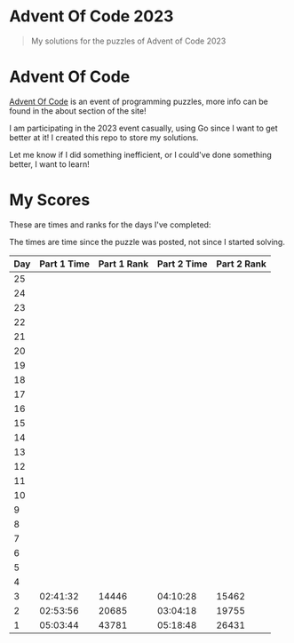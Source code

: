 # Advent Of Code 2023

> My solutions for the puzzles of Advent of Code 2023

# Advent Of Code

[Advent Of Code](https://adventofcode.com/2023) is an event of programming puzzles, more info can be found in the about section of the site!

I am participating in the 2023 event casually, using Go since I want to get better at it! I created this repo to store my solutions.

Let me know if I did something inefficient, or I could've done something better, I want to learn!

# My Scores

These are times and ranks for the days I've completed:

The times are time since the puzzle was posted, not since I started solving.

| Day | Part 1 Time | Part 1 Rank | Part 2 Time | Part 2 Rank |
|-----|-------------|-------------|-------------|-------------|
| 25  |             |             |             |             |
| 24  |             |             |             |             |
| 23  |             |             |             |             |
| 22  |             |             |             |             |
| 21  |             |             |             |             |
| 20  |             |             |             |             |
| 19  |             |             |             |             |
| 18  |             |             |             |             |
| 17  |             |             |             |             |
| 16  |             |             |             |             |
| 15  |             |             |             |             |
| 14  |             |             |             |             |
| 13  |             |             |             |             |
| 12  |             |             |             |             |
| 11  |             |             |             |             |
| 10  |             |             |             |             |
| 9   |             |             |             |             |
| 8   |             |             |             |             |
| 7   |             |             |             |             |
| 6   |             |             |             |             |
| 5   |             |             |             |             |
| 4   |             |             |             |             |
| 3   | 02:41:32    | 14446       | 04:10:28    | 15462       |
| 2   | 02:53:56    | 20685       | 03:04:18    | 19755       |
| 1   | 05:03:44    | 43781       | 05:18:48    | 26431       |

